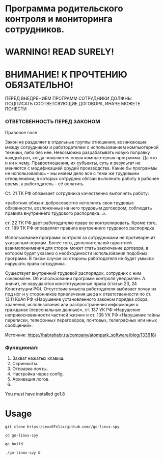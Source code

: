 # Программа родительского контроля и мониторинга сотрудников. 

# WARNING! READ SURELY!
# ВНИМАНИЕ! К ПРОЧТЕНИЮ ОБЯЗАТЕЛЬНО!
ПЕРЕД ВНЕДРЕНИЕМ ПРОГРАММ СОТРУДНИКИ ДОЛЖНЫ ПОДПИСАТЬ СООТВЕТСВУЮЩИЕ ДОГОВОРА,
ИНАЧЕ МОЖЕТЕ ПОНЕСТИ
### ОТВЕТСВЕННОСТЬ ПЕРЕД ЗАКОНОМ

Правовое поле

Закон не разделяет в отдельные группы отношения, возникающие между сотрудником и работодателем с использованием компьютерной техники, либо без нее. Невозможно разрабатывать новую поправку каждый раз, когда появляется новая компьютерная программа. Да это и ни к чему. Правоотношения, их субъекты, суть и результат не меняются с модификацией орудий производства. Какие бы программы не использовались – мы имеем дело все с теми же трудовыми отношениями, в которых сотрудник обязан выполнить работу в рабочее время, а работодатель – её оплатить.

Ст. 21 ТК РФ обязывает сотрудника качественно выполнять работу:

«работник обязан: добросовестно исполнять свои трудовые обязанности, возложенные на него трудовым договором; соблюдать правила внутреннего трудового распорядка…». 

ст. 22 ТК РФ дает работодателю право ее контролировать. Кроме того, ст. 189 ТК РФ определяет правила внутреннего трудового распорядка.

Использование программ контроля за сотрудниками не противоречит указанным нормам. Более того, дополнительной гарантией взаимопонимания для сторон может стать заключение договора, в котором будет указано о необходимости использования подобных программ. В таком случае со стороны работодателя не будет умысла нарушать права сотрудника. 

Существует внутренний трудовой распорядок, сотрудник с ним ознакомлен. Об использовании программ контроля уведомлен. А значит, не нарушаются конституционные права (статьи 23, 24 Конституции РФ). Отсутствие умысла работодателя выбивает почву из под ног и у сторонников привлечения шефа к ответственности по ст. 13.11 КоАп РФ «Нарушение установленного законом порядка сбора, хранения, использования или распространения информации о гражданах (персональных данных)», ст. 137 УК РФ «Нарушение неприкосновенности частной жизни» и ст. 138 УК РФ «Нарушение тайны переписки, телефонных переговоров, почтовых, телеграфных или иных сообщений». 

Источник: https://habrahabr.ru/company/atompark_software/blog/133618/

### Функционал:
1. Захват нажатых клавиш.
2. Скриншоты.
3. Отправка почты.
4. Настройка через config.
5. Архивация логов.
6.


You must have installed go1.8

# Usage

`git clone https:/Lexx0Fe1ix/github.com//go-linux-spy`

`cd go-linux-spy`

`go build`

`./go-linux-spy &`
